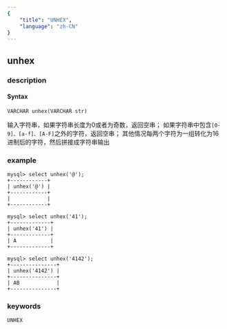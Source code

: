 ```yaml
---
{
    "title": "UNHEX",
    "language": "zh-CN"
}
---
```


<!-- 
Licensed to the Apache Software Foundation (ASF) under one
or more contributor license agreements.  See the NOTICE file
distributed with this work for additional information
regarding copyright ownership.  The ASF licenses this file
to you under the Apache License, Version 2.0 (the
"License"); you may not use this file except in compliance
with the License.  You may obtain a copy of the License at

  http://www.apache.org/licenses/LICENSE-2.0

Unless required by applicable law or agreed to in writing,
software distributed under the License is distributed on an
"AS IS" BASIS, WITHOUT WARRANTIES OR CONDITIONS OF ANY
KIND, either express or implied.  See the License for the
specific language governing permissions and limitations
under the License.
-->

## unhex
### description
#### Syntax

`VARCHAR unhex(VARCHAR str)`

输入字符串，如果字符串长度为0或者为奇数，返回空串；
如果字符串中包含`[0-9]、[a-f]、[A-F]`之外的字符，返回空串；
其他情况每两个字符为一组转化为16进制后的字符，然后拼接成字符串输出


### example

```
mysql> select unhex('@');
+------------+
| unhex('@') |
+------------+
|            |
+------------+

mysql> select unhex('41');
+-------------+
| unhex('41') |
+-------------+
| A           |
+-------------+

mysql> select unhex('4142');
+---------------+
| unhex('4142') |
+---------------+
| AB            |
+---------------+
```
### keywords
    UNHEX
